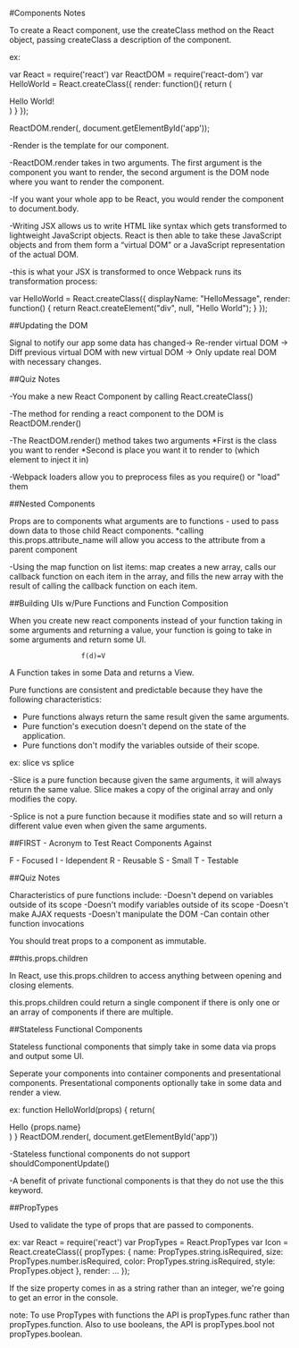 #Components Notes

To create a React component, use the createClass method on the React object, passing createClass a description of the component.

ex:

var React = require('react')
var ReactDOM = require('react-dom')
var HelloWorld = React.createClass({
  render: function(){
    return (
      <div>
        Hello World!
      </div>
      )
    }
  });

ReactDOM.render(<HelloWorld />, document.getElementById('app'));

-Render is the template for our component.

-ReactDOM.render takes in two arguments. The first argument is the component you want to render, the second argument is the DOM node where you want to render the component.

-If you want your whole app to be React, you would render the component to document.body.

-Writing JSX allows us to write HTML like syntax which gets transformed to lightweight JavaScript objects. React is then able to take these JavaScript objects and from them form a “virtual DOM” or a JavaScript representation of the actual DOM.

-this is what your JSX is transformed to once Webpack runs its transformation process:

var HelloWorld = React.createClass({
  displayName: "HelloMessage",
  render: function() {
    return React.createElement("div", null, "Hello World");
  }
});


##Updating the DOM

Signal to notify our app some data has changed→ Re-render virtual DOM -> Diff previous virtual DOM with new virtual DOM -> Only update real DOM with necessary changes.

##Quiz Notes

-You make a new React Component by calling React.createClass()

-The method for rending a react component to the DOM is ReactDOM.render()

-The ReactDOM.render() method takes two arguments
  *First is the class you want to render
  *Second is place you want it to render to (which element to inject it in)

-Webpack loaders allow you to preprocess files as you require() or "load" them


##Nested Components

Props are to components what arguments are to functions - used to pass down data to those child React components.
  *calling this.props.attribute_name will allow you access to the attribute from a parent component


-Using the map function on list items:
  map creates a new array, calls our callback function on each item in the array, and fills the new array with the result of calling the callback function on each item.


##Building UIs w/Pure Functions and Function Composition

When you create new react components instead of your function taking in some arguments and returning a value, your function is going to take in some arguments and return some UI.

                      f(d)=V
A Function takes in some Data and returns a View.

Pure functions are consistent and predictable because they have the following characteristics:

- Pure functions always return the same result given the same arguments.
- Pure function's execution doesn't depend on the state of the application.
- Pure functions don't modify the variables outside of their scope.


ex: slice vs splice

  -Slice is a pure function because given the same arguments, it will always return the same value. Slice makes a copy of the original array and only modifies the copy.

  -Splice is not a pure function because it modifies state and so will return a different value even when given the same arguments.


##FIRST - Acronym to Test React Components Against

F - Focused
I - Idependent
R - Reusable
S - Small
T - Testable


##Quiz Notes

Characteristics of pure functions include:
-Doesn't depend on variables outside of its scope
-Doesn't modify variables outside of its scope
-Doesn't make AJAX requests
-Doesn't manipulate the DOM
-Can contain other function invocations


You should treat props to a component as immutable.

##this.props.children

In React, use this.props.children to access anything between opening and closing elements.

this.props.children could return a single component if there is only one or an array of components if there are multiple.


##Stateless Functional Components

Stateless functional components that simply take in some data via props and output some UI.


Seperate your components into container components and presentational components. Presentational components optionally take in some data and render a view.

ex:
function HelloWorld(props) {
  return(
    <div>Hello {props.name}</div>
  )
}
ReactDOM.render(<HelloWorld name='Jane'/>, document.getElementById('app'))


-Stateless functional components do not support shouldComponentUpdate()

-A benefit of private functional components is that they do not use the this keyword.

##PropTypes

Used to validate the type of props that are passed to components.

ex:
var React = require('react')
var PropTypes = React.PropTypes
var Icon = React.createClass({
  propTypes: {
    name: PropTypes.string.isRequired,
    size: PropTypes.number.isRequired,
    color: PropTypes.string.isRequired,
    style: PropTypes.object
  },
  render: ...
});

If the size property comes in as a string rather than an integer, we're going to get an error in the console.

note: To use PropTypes with functions the API is propTypes.func rather than propTypes.function. Also to use booleans, the API is propTypes.bool not propTypes.boolean.



